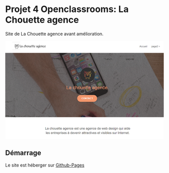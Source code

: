 # Projet 4 Openclassrooms: La Chouette agence 

Site de La Chouette agence avant amélioration.

<p align="center">
<img src="./img/readme_image.png">
</p>


## Démarrage

Le site est héberger sur [Github-Pages](https://anthonyj408.github.io/JAMMESAnthony_4_comparatif/)







